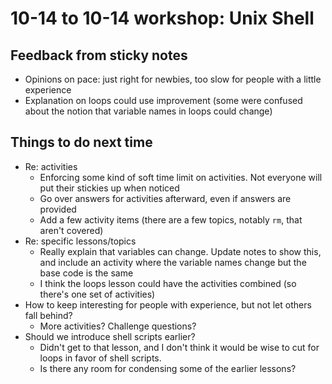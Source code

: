 # 10-14 to 10-14 workshop: Unix Shell

## Feedback from sticky notes
- Opinions on pace: just right for newbies, too slow for people with a little experience
- Explanation on loops could use improvement (some were confused about the notion that variable names in loops could change)

## Things to do next time
- Re: activities
  - Enforcing some kind of soft time limit on activities. Not everyone will put their stickies up when noticed
  - Go over answers for activities afterward, even if answers are provided 
  - Add a few activity items (there are a few topics, notably `rm`, that aren't covered)
- Re: specific lessons/topics
  - Really explain that variables can change. Update notes to show this, and include an activity where the variable names change but the base code is the same
  - I think the loops lesson could have the activities combined (so there's one set of activities)
- How to keep interesting for people with experience, but not let others fall behind?
  - More activities? Challenge questions?
- Should we introduce shell scripts earlier?
  - Didn't get to that lesson, and I don't think it would be wise to cut for loops in favor of shell scripts. 
  - Is there any room for condensing some of the earlier lessons?

